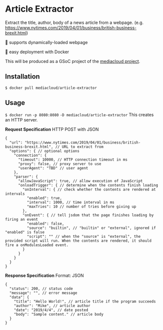 # Article Extractor

Extract the title, author, body of a news article from a webpage. (e.g. https://www.nytimes.com/2019/04/01/business/british-business-brexit.html)

🌟 supports dynamically-loaded webpage

🌟 easy deployment with Docker

This will be produced as a GSoC project of the [mediacloud project](https://mediacloud.org/). 

## Installation

`$ docker pull mediacloud/article-extractor`

## Usage

`$ docker run` `-p 8080:8080` `-D mediacloud/article-extractor`
This creates an HTTP server. 

**Request Specification**
HTTP POST with JSON
 

    {
      "url": "https://www.nytimes.com/2019/04/01/business/british-business-brexit.html", // URL to extract from
      "options": { // optional options
        "connection": {
          "timeout": 10000, // HTTP connection timeout in ms
          "proxy": false, // proxy server to use
          "userAgent": "TBD" // user agent
        },
        "parser": {
          "allowJavaScript": true, // allow execution of JavaScript
          "onloadTrigger": { // determine when the contents finish loading
            "onInterval": { // check whether the contents are rendered at intervals
              "enabled": true,
              "interval": 1000, // time interval in ms
              "maxTries": 10 // number of tries before giving up
            },
            "onEvent": { // tell jsdom that the page finishes loading by firing an event
              "enabled": false,
              "source": "builtin", // "builtin" or "external", ignored if "enabled" is false
              "script": "" // when the "source" is "external", the provided script will run. When the contents are rendered, it should fire a onModulesLoaded event.
            }
          }
        }
      }
    }


 
 **Response Specification**
Format: JSON

    {
      "status": 200, // status code
      "message": "", // error message
      "data": {
        "title": "Hello World!", // article title if the program succeeds
        "author": "Mike", // article author
        "date": "2019/4/4", // date posted
        "body": "Sample content." // article body
      }
    } 

